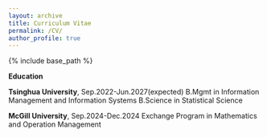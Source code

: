 ```yaml
---
layout: archive
title: Curriculum Vitae
permalink: /CV/
author_profile: true
---
```


{% include base_path %}

**Education**

**Tsinghua University**, Sep.2022-Jun.2027(expected)
B.Mgmt in Information Management and Information Systems
B.Science in Statistical Science

**McGill University**, Sep.2024-Dec.2024
Exchange Program in Mathematics and Operation Management
